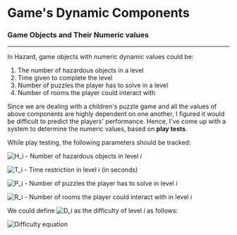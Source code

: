 # Game's Dynamic Components

### Game Objects and Their Numeric values
---
In Hazard, game objects with numeric dynamic values could be:  
1. The number of hazardous objects in a level
2. Time given to complete the level
3. Number of puzzles the player has to solve in a level
4. Number of rooms the player could interact with

Since we are dealing with a children's puzzle game and all the values of above components are highly dependent on one another, I figured it would be difficult to predict the players' performance. Hence, I've come up with a system to determine the numeric values, based on **play tests**.

While play testing, the following parameters should be tracked:

![H_i](https://latex.codecogs.com/svg.image?H_i&space;) - Number of hazardous objects in level *i*  

![T_i](https://latex.codecogs.com/svg.image?T_i&space;) - Time restriction in level *i* (in seconds)

![P_i](https://latex.codecogs.com/svg.image?P_i&space;) - Number of puzzles the player has to solve in level *i*

![R_i](https://latex.codecogs.com/svg.image?R_i&space;) - Number of rooms the player could interact with in level *i*

We could define ![D_i](https://latex.codecogs.com/svg.image?D_i&space;) as the difficulty of level *i* as follows:

![Difficulty equation](https://latex.codecogs.com/svg.image?\frac{H_i}{T_i}*P_i)


